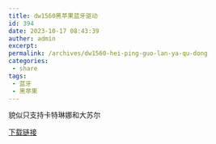 ```yaml
---
title: dw1560黑苹果蓝牙驱动
id: 394
date: 2023-10-17 08:43:39
auther: admin
excerpt: 
permalink: /archives/dw1560-hei-ping-guo-lan-ya-qu-dong
categories:
 - share
tags: 
 - 蓝牙
 - 黑苹果
---
```


貌似只支持卡特琳娜和大苏尔


[下载链接](https://blog-1312096806.cos.ap-guangzhou.myqcloud.com/BrcmBluetooth.zip)